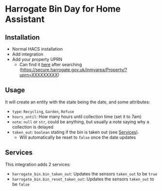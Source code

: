 # Harrogate Bin Day for Home Assistant

## Installation
* Normal HACS installation
* Add integration
* Add your property UPRN
  * Can find it [here](https://secure.harrogate.gov.uk/inmyarea/Search/Results/?q=&lat=0.0&lon=0.0)  after searching (https://secure.harrogate.gov.uk/inmyarea/Property/?uprn=XXXXXXXXX) 

## Usage
It will create an entity with the state being the date, and some attributes:
* `type`: `Recycling`, `Garden`, `Refuse`
* `hours_until`: How many hours until collection time (set it to 7am)
* `note`: `null` or `str`, could be anything, but usually a note saying why a collection is delayed
* `taken_out`: `boolean` stating if the bin is taken out (see [Services](#services)). 
  * Will automatically be reset to `false` once the date updates 

<a name="services"></a>
## Services
This integration adds 2 services:

* `harrogate_bin.bin_taken_out`: Updates the sensors `taken_out` to be `true`
* `harrogate_bin.bin_reset_taken_out`: Updates the sensors `taken_out` to be `false`